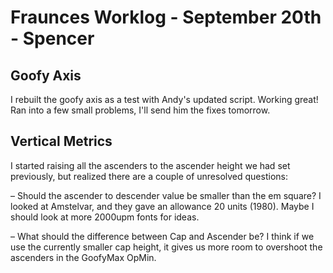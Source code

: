 # Fraunces Worklog - September 20th - Spencer

## Goofy Axis

I rebuilt the goofy axis as a test with Andy's updated script. Working great! Ran into a few small problems, I'll send him the fixes tomorrow.

## Vertical Metrics

I started raising all the ascenders to the ascender height we had set previously, but realized there are a couple of unresolved questions:

– Should the ascender to descender value be smaller than the em square? I looked at Amstelvar, and they gave an allowance 20 units (1980). Maybe I should look at more 2000upm fonts for ideas.

– What should the difference between Cap and Ascender be? I think if we use the currently smaller cap height, it gives us more room to overshoot the ascenders in the GoofyMax OpMin.